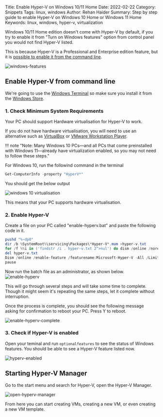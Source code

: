 Title: Enable Hyper-V on Windows 10/11 Home
Date: 2022-02-22
Category: Snippets
Tags: linux, windows
Author: Rehan Haider
Summary: Step by step guide to enable Hyper-V on Windows 10 Home or Windows 11 Home
Keywords: linux, windows, hyper-v, virtualization


Windows 10/11 Home edition doesn't come with Hyper-V by default, if you try to enable it from "Turn on Windows features" option from control panel you would not find Hyper-V listed.

This is because Hyper-V is a Professional and Enterprise edition feature, but it is [possible to enable it from the command line](https://docs.microsoft.com/en-us/answers/questions/29175/installation-of-hyper-v-on-windows-10-home.html).

![windows-features]({static}/images/s0044/windows-features.png)

## Enable Hyper-V from command line

We're going to use the [Windows Terminal](https://www.microsoft.com/en-us/p/windows-terminal/9n0dx20hk701) so make sure you install it from the [Windows Store](https://www.microsoft.com/en-us/p/windows-terminal/9n0dx20hk701).

### 1. Check Minimum System Requirements

Your PC should support Hardware virtualisation for Hyper-V to work. 

If you do not have hardware virtualisation, you will need to use an alternative such as [VirtualBox](https://www.virtualbox.org/) or [VMware Workstation Player](https://www.vmware.com/products/workstation-player.html).

!!! note "Note: Many Windows 10 PCs—and all PCs that come preinstalled with Windows 11—already have virtualization enabled, so you may not need to follow these steps."

For Windows 10, run the followind command in the terminal
```powershell
Get-ComputerInfo -property "HyperV*"
```
You should get the below output

![windows 10 virtualisation]({static}/images/s0044/virtualisation.png)

This means that your PC supports hardware virtualisation.

### 2. Enable Hyper-V

Create a file on your PC called "enable-hyperv.bat" and paste the following code in it.

```powershell
pushd "%~dp0"
dir /b %SystemRoot%\servicing\Packages\*Hyper-V*.mum >hyper-v.txt
for /f %%i in ('findstr /i . hyper-v.txt 2^>nul') do dism /online /norestart /add-package:"%SystemRoot%\servicing\Packages\%%i"
del hyper-v.txt
Dism /online /enable-feature /featurename:Microsoft-Hyper-V -All /LimitAccess /ALL
pause
```
Now run the batch file as an administrator, as shown below.
![enable-hyperv]({static}/images/s0044/enable-hyperv.png)

This will go through several steps and will take some time to complete. Though it might seem it's repeating the same steps, let it complete without interruption.

Once the process is complete, you should see the following message asking for confirmation to reboot your PC. Press Y to reboot. 

![enable-hyperv-complete]({static}/images/s0044/enable-hyperv-complete.png)

### 3. Check if Hyper-V is enabled

Open your teminal and run `optionalfeatures` to see the status of Windows features. You should be able to see a Hyper-V feature listed now. 

![hyperv-enabled]({static}/images/s0044/hyperv-enabled.png)


## Starting Hyper-V Manager

Go to the start menu and search for Hyper-V, open the Hyper-V Manager. 

![open-hyperv-manager]({static}/images/s0044/open-hyperv-manager.png)

From here you can start creating VMs, creating a new VM, or even creating a new VM template.